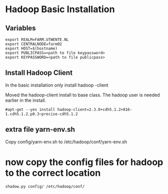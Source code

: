 # Hadoop Basic Installation

## Variables

    export REALM=FARM.UTWENTE.NL
    export CENTRALNODE=farm02
    export HOST=$(hostname)
    export PUBLICPASS=<path to file keypassword>
    export KEYPASSWORD=<path to file publicpass>

## Install Hadoop Client
In the basic installation only install hadoop -client

Moved the hadoop-client install to base class. The hadoop user is needed earlier in the install.

    #apt-get --yes install hadoop-client=2.3.0+cdh5.1.2+816-1.cdh5.1.2.p0.3~precise-cdh5.1.2

## extra file yarn-env.sh

Copy config/yarn-env.sh to /etc/hadoop/conf/yarn-env.sh

# now copy the config files for hadoop to the correct location

    shadow.py config/ /etc/hadoop/conf/
